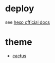 # deploy
see [hexo official docs](https://hexgito.io/docs/github-pages)

# theme
- [cactus](https://github.com/probberechts/hexo-theme-cactus/blob/master/README.md)

